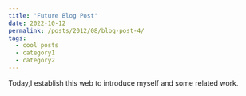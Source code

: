 ```yaml
---
title: 'Future Blog Post'
date: 2022-10-12
permalink: /posts/2012/08/blog-post-4/
tags:
  - cool posts
  - category1
  - category2
---
```


Today,I establish this web to introduce myself and some related work.
